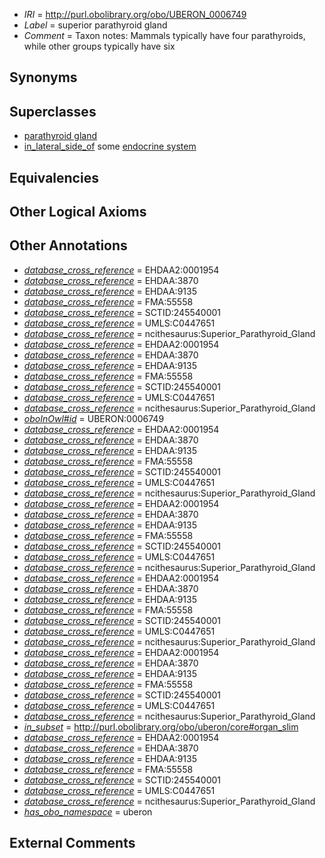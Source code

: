  * *IRI* = http://purl.obolibrary.org/obo/UBERON_0006749
 * *Label* = superior parathyroid gland
 * *Comment* = Taxon notes: Mammals typically have four parathyroids, while other groups typically have six

## Synonyms


## Superclasses

 * [parathyroid gland](../../UBERON/32/UBERON_0001132.md)
 * [in_lateral_side_of](../../BSPO/26/BSPO_0000126.md) some [endocrine system](../../UBERON/49/UBERON_0000949.md)

## Equivalencies


## Other Logical Axioms


## Other Annotations

 * *[database_cross_reference](../../ef/oboInOwl#hasDbXref.md)* = EHDAA2:0001954
 * *[database_cross_reference](../../ef/oboInOwl#hasDbXref.md)* = EHDAA:3870
 * *[database_cross_reference](../../ef/oboInOwl#hasDbXref.md)* = EHDAA:9135
 * *[database_cross_reference](../../ef/oboInOwl#hasDbXref.md)* = FMA:55558
 * *[database_cross_reference](../../ef/oboInOwl#hasDbXref.md)* = SCTID:245540001
 * *[database_cross_reference](../../ef/oboInOwl#hasDbXref.md)* = UMLS:C0447651
 * *[database_cross_reference](../../ef/oboInOwl#hasDbXref.md)* = ncithesaurus:Superior_Parathyroid_Gland
 * *[database_cross_reference](../../ef/oboInOwl#hasDbXref.md)* = EHDAA2:0001954
 * *[database_cross_reference](../../ef/oboInOwl#hasDbXref.md)* = EHDAA:3870
 * *[database_cross_reference](../../ef/oboInOwl#hasDbXref.md)* = EHDAA:9135
 * *[database_cross_reference](../../ef/oboInOwl#hasDbXref.md)* = FMA:55558
 * *[database_cross_reference](../../ef/oboInOwl#hasDbXref.md)* = SCTID:245540001
 * *[database_cross_reference](../../ef/oboInOwl#hasDbXref.md)* = UMLS:C0447651
 * *[database_cross_reference](../../ef/oboInOwl#hasDbXref.md)* = ncithesaurus:Superior_Parathyroid_Gland
 * *[oboInOwl#id](../../id/oboInOwl#id.md)* = UBERON:0006749
 * *[database_cross_reference](../../ef/oboInOwl#hasDbXref.md)* = EHDAA2:0001954
 * *[database_cross_reference](../../ef/oboInOwl#hasDbXref.md)* = EHDAA:3870
 * *[database_cross_reference](../../ef/oboInOwl#hasDbXref.md)* = EHDAA:9135
 * *[database_cross_reference](../../ef/oboInOwl#hasDbXref.md)* = FMA:55558
 * *[database_cross_reference](../../ef/oboInOwl#hasDbXref.md)* = SCTID:245540001
 * *[database_cross_reference](../../ef/oboInOwl#hasDbXref.md)* = UMLS:C0447651
 * *[database_cross_reference](../../ef/oboInOwl#hasDbXref.md)* = ncithesaurus:Superior_Parathyroid_Gland
 * *[database_cross_reference](../../ef/oboInOwl#hasDbXref.md)* = EHDAA2:0001954
 * *[database_cross_reference](../../ef/oboInOwl#hasDbXref.md)* = EHDAA:3870
 * *[database_cross_reference](../../ef/oboInOwl#hasDbXref.md)* = EHDAA:9135
 * *[database_cross_reference](../../ef/oboInOwl#hasDbXref.md)* = FMA:55558
 * *[database_cross_reference](../../ef/oboInOwl#hasDbXref.md)* = SCTID:245540001
 * *[database_cross_reference](../../ef/oboInOwl#hasDbXref.md)* = UMLS:C0447651
 * *[database_cross_reference](../../ef/oboInOwl#hasDbXref.md)* = ncithesaurus:Superior_Parathyroid_Gland
 * *[database_cross_reference](../../ef/oboInOwl#hasDbXref.md)* = EHDAA2:0001954
 * *[database_cross_reference](../../ef/oboInOwl#hasDbXref.md)* = EHDAA:3870
 * *[database_cross_reference](../../ef/oboInOwl#hasDbXref.md)* = EHDAA:9135
 * *[database_cross_reference](../../ef/oboInOwl#hasDbXref.md)* = FMA:55558
 * *[database_cross_reference](../../ef/oboInOwl#hasDbXref.md)* = SCTID:245540001
 * *[database_cross_reference](../../ef/oboInOwl#hasDbXref.md)* = UMLS:C0447651
 * *[database_cross_reference](../../ef/oboInOwl#hasDbXref.md)* = ncithesaurus:Superior_Parathyroid_Gland
 * *[database_cross_reference](../../ef/oboInOwl#hasDbXref.md)* = EHDAA2:0001954
 * *[database_cross_reference](../../ef/oboInOwl#hasDbXref.md)* = EHDAA:3870
 * *[database_cross_reference](../../ef/oboInOwl#hasDbXref.md)* = EHDAA:9135
 * *[database_cross_reference](../../ef/oboInOwl#hasDbXref.md)* = FMA:55558
 * *[database_cross_reference](../../ef/oboInOwl#hasDbXref.md)* = SCTID:245540001
 * *[database_cross_reference](../../ef/oboInOwl#hasDbXref.md)* = UMLS:C0447651
 * *[database_cross_reference](../../ef/oboInOwl#hasDbXref.md)* = ncithesaurus:Superior_Parathyroid_Gland
 * *[in_subset](../../et/oboInOwl#inSubset.md)* = http://purl.obolibrary.org/obo/uberon/core#organ_slim
 * *[database_cross_reference](../../ef/oboInOwl#hasDbXref.md)* = EHDAA2:0001954
 * *[database_cross_reference](../../ef/oboInOwl#hasDbXref.md)* = EHDAA:3870
 * *[database_cross_reference](../../ef/oboInOwl#hasDbXref.md)* = EHDAA:9135
 * *[database_cross_reference](../../ef/oboInOwl#hasDbXref.md)* = FMA:55558
 * *[database_cross_reference](../../ef/oboInOwl#hasDbXref.md)* = SCTID:245540001
 * *[database_cross_reference](../../ef/oboInOwl#hasDbXref.md)* = UMLS:C0447651
 * *[database_cross_reference](../../ef/oboInOwl#hasDbXref.md)* = ncithesaurus:Superior_Parathyroid_Gland
 * *[has_obo_namespace](../../ce/oboInOwl#hasOBONamespace.md)* = uberon

## External Comments

